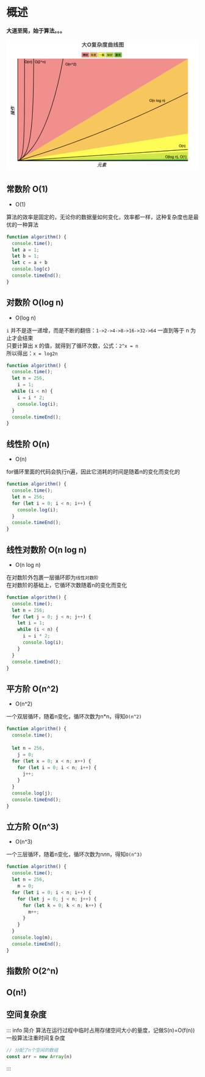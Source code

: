 # 概述

**大道至简，始于算法。。。**

![o.png](./assets/o.png)

## 常数阶 O(1)
- O(1)  

算法的效率是固定的，无论你的数据量如何变化，效率都一样，这种复杂度也是最优的一种算法

```js
function algorithm() {
  console.time();
  let a = 1;
  let b = 1;
  let c = a + b
  console.log(c)
  console.timeEnd();
}
```
## 对数阶 O(log n)
- O(log n)  

`i` 并不是逐一递增，而是不断的翻倍：`1->2->4->8->16->32->64` 一直到等于 n 为止才会结束  
只要计算出 x 的值，就得到了循环次数，公式：`2^x = n`  
所以得出：`x = log2n`

```js
function algorithm() {
  console.time();
  let n = 256,
    i = 1;
  while (i < n) {
    i = i * 2;
    console.log(i);
  }
  console.timeEnd();
}
```
## 线性阶 O(n)
- O(n)  

for循环里面的代码会执行n遍，因此它消耗的时间是随着n的变化而变化的

```js
function algorithm() {
  console.time();
  let n = 256;
  for (let i = 0; i < n; i++) {
    console.log(i);
  }
  console.timeEnd();
}
```
## 线性对数阶 O(n log n)
- O(n log n)  

在对数阶外包裹一层循环即为`线性对数阶`  
在对数阶的基础上，它循环次数随着n的变化而变化

```js
function algorithm() {
  console.time();
  let n = 256;
  for (let j = 0; j < n; j++) {
    let i = 1;
    while (i < n) {
      i = i * 2;
      console.log(i);
    }
  }
  console.timeEnd();
}
```
## 平方阶 O(n^2)
- O(n^2)  

一个双层循环，随着n变化，循环次数为n*n，得知`O(n^2)`

```js
function algorithm() {
  console.time();

  let n = 256,
    j = 0;
  for (let x = 0; x < n; x++) {
    for (let i = 0; i < n; i++) {
      j++;
    }
  }
  console.log(j);
  console.timeEnd();
}
```
## 立方阶 O(n^3)

- O(n^3) 

一个三层循环，随着n变化，循环次数为n*n*n，得知`O(n^3)`

```js
function algorithm() {
  console.time();
  let n = 256,
    m = 0;
  for (let i = 0; i < n; i++) {
    for (let j = 0; j < n; j++) {
      for (let k = 0; k < n; k++) {
        m++;
      }
    }
  }
  console.log(m);
  console.timeEnd();
}
```
## 指数阶 O(2^n)
## O(n!)
## 空间复杂度
::: info 简介
算法在运行过程中临时占用存储空间大小的量度，记做S(n)=O(f(n))  
一般算法注重时间复杂度
```js
// 分配了n个空间的数组
const arr = new Array(n)
```
:::